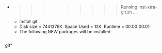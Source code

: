 * >>>>>>>>> Running inst-xtra-git.sh ...
  * Install git.
  * Disk size = 7441376K. Space Used = 12K. Runtime = 00:00:00:01.
  * The following NEW packages will be installed:
  ```bash
git*
  ```
